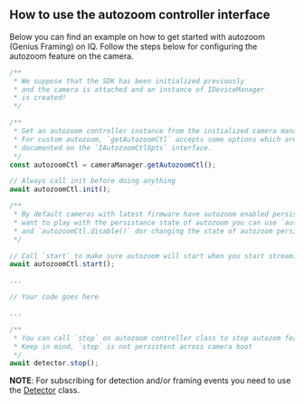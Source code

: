 ## How to use the autozoom controller interface

Below you can find an example on how to get started with autozoom (Genius Framing) on IQ. Follow the steps below for configuring the autozoom feature on the camera.
```javascript
/**
 * We suppose that the SDK has been initialized previously
 * and the camera is attached and an instance of IDeviceManager
 * is created!
 */

/**
 * Get an autozoom controller instance from the initialized camera manager.
 * For custom autozoom, `getAutozoomCtl` accepts some options which are
 * documented on the `IAutozoomCtlOpts` interface.
 */
const autozoomCtl = cameraManager.getAutozoomCtl();

// Always call init before doing anything
await autozoomCtl.init();

/**
 * By default cameras with latest firmware have autozoom enabled persistently. If you
 * want to play with the persistance state of autozoom you can use `autozoomCtl.enable()`
 * and `autozoomCtl.disable()` dor changing the state of autozoom persistently.
 */

// Call `start` to make sure autozoom will start when you start streaming
await autozoomCtl.start();

...

// Your code goes here

...

/**
 * You can call `stop` on autozoom controller class to stop autozom feature.
 * Keep in mind, `stop` is not persistent across camera boot 
 */
await detector.stop();
```
**NOTE**: For subscribing for detection and/or framing events you need to use the [Detector](http://developer.huddly.com/interfaces/IDetector.html) class.
